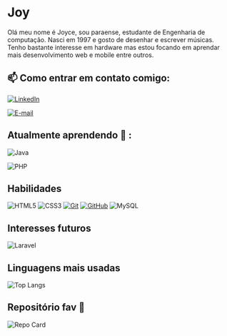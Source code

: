 
# Joy 
Olá meu nome é Joyce, sou paraense, estudante de Engenharia de computação. Nasci em 1997 e gosto de desenhar e escrever músicas. Tenho bastante interesse em hardware mas estou focando em aprendar mais desenvolvimento web e mobile entre outros. 

## 📫 Como entrar em contato comigo:

[![LinkedIn](https://img.shields.io/badge/LinkedIn-000?style=for-the-badge&logo=linkedin&logoColor=0E76A8)](https://www.linkedin.com/in/joycelss/)

[![E-mail](https://img.shields.io/badge/-Email-000?style=for-the-badge&logo=microsoft-outlook&logoColor=E94D5F)](mailto:joycelarissa00@gmail.com)

## Atualmente aprendendo 🧠 :

![Java](https://img.shields.io/badge/Java-000?style=for-the-badge&logo=java)

![PHP](https://img.shields.io/badge/Php-000?style=for-the-badge&logo=php)

## Habilidades
![HTML5](https://img.shields.io/badge/HTML-000?style=for-the-badge&logo=html5&logoColor=30A3DC)
![CSS3](https://img.shields.io/badge/CSS3-000?style=for-the-badge&logo=css3&logoColor=E94D5F)
[![Git](https://img.shields.io/badge/Git-000?style=for-the-badge&logo=git&logoColor=E94D5F)](https://git-scm.com/doc) 
[![GitHub](https://img.shields.io/badge/GitHub-000?style=for-the-badge&logo=github&logoColor=30A3DC)](https://docs.github.com/)
![MySQL](https://img.shields.io/badge/mysql-000?style=for-the-badge&logo=mysql)


## Interesses futuros

![Laravel](https://img.shields.io/badge/Laravel-000?style=for-the-badge&logo=laravel)


## Linguagens mais usadas

![Top Langs](https://github-readme-stats-git-masterrstaa-rickstaa.vercel.app/api/top-langs/?username=joysseis&bg_color=000&border_color=30A3DC&title_color=E94D5F&text_color=FFF)


## Repositório fav 🌹
![Repo Card](https://github-readme-stats.vercel.app/api/pin/?username=joysseis&repo=crud&bg_color=000&border_color=30A3DC&show_icons=true&icon_color=30A3DC&title_color=E94D5F&text_color=FFF)
